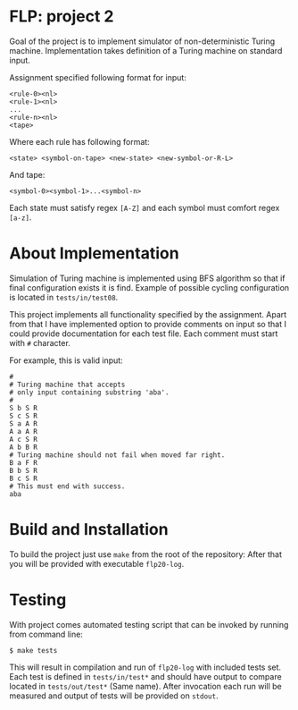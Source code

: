 # FLP: project 2

Goal of the project is to implement simulator of non-deterministic Turing machine.
Implementation takes definition of a Turing machine on standard input.

Assignment specified following format for input:

```
<rule-0><nl>
<rule-1><nl>
...
<rule-n><nl>
<tape>
```

Where each rule has following format:

```
<state> <symbol-on-tape> <new-state> <new-symbol-or-R-L>
```

And tape:

```
<symbol-0><symbol-1>...<symbol-n>
```

Each state must satisfy regex `[A-Z]` and each symbol must comfort regex `[a-z]`.

# About Implementation

Simulation of Turing machine is implemented using BFS algorithm so that if final configuration exists
it is find. Example of possible cycling configuration is located in `tests/in/test08`.

This project implements all functionality specified by the assignment. Apart from that
I have implemented option to provide comments on input so that I could provide
documentation for each test file. Each comment must start with `#` character.

For example, this is valid input:

```
#
# Turing machine that accepts
# only input containing substring 'aba'.
#
S b S R
S c S R
S a A R
A a A R
A c S R
A b B R
# Turing machine should not fail when moved far right.
B a F R
B b S R
B c S R
# This must end with success.
aba
```

# Build and Installation

To build the project just use `make` from the root of the repository:
After that you will be provided with executable `flp20-log`.

# Testing

With project comes automated testing script that can be invoked by running from command line:

```
$ make tests
```

This will result in compilation and run of `flp20-log` with included tests set. Each test is defined
in `tests/in/test*` and should have output to compare located in `tests/out/test*` (Same name).
After invocation each run will be measured and output of tests will be provided on `stdout`.
